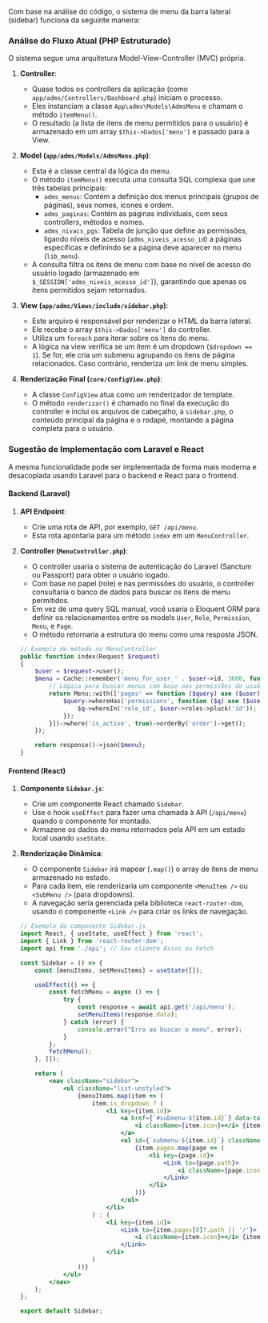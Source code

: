 Com base na análise do código, o sistema de menu da barra lateral (sidebar) funciona da seguinte maneira:

### Análise do Fluxo Atual (PHP Estruturado)

O sistema segue uma arquitetura Model-View-Controller (MVC) própria.

1.  **Controller**:
    *   Quase todos os controllers da aplicação (como `app/adms/Controllers/Dashboard.php`) iniciam o processo.
    *   Eles instanciam a classe `App\adms\Models\AdmsMenu` e chamam o método `itemMenu()`.
    *   O resultado (a lista de itens de menu permitidos para o usuário) é armazenado em um array `$this->Dados['menu']` e passado para a View.

2.  **Model (`app/adms/Models/AdmsMenu.php`)**:
    *   Esta é a classe central da lógica do menu.
    *   O método `itemMenu()` executa uma consulta SQL complexa que une três tabelas principais:
        *   `adms_menus`: Contém a definição dos menus principais (grupos de páginas), seus nomes, ícones e ordem.
        *   `adms_paginas`: Contém as páginas individuais, com seus controllers, métodos e nomes.
        *   `adms_nivacs_pgs`: Tabela de junção que define as permissões, ligando níveis de acesso (`adms_niveis_acesso_id`) a páginas específicas e definindo se a página deve aparecer no menu (`lib_menu`).
    *   A consulta filtra os itens de menu com base no nível de acesso do usuário logado (armazenado em `$_SESSION['adms_niveis_acesso_id']`), garantindo que apenas os itens permitidos sejam retornados.

3.  **View (`app/adms/Views/include/sidebar.php`)**:
    *   Este arquivo é responsável por renderizar o HTML da barra lateral.
    *   Ele recebe o array `$this->Dados['menu']` do controller.
    *   Utiliza um `foreach` para iterar sobre os itens do menu.
    *   A lógica na view verifica se um item é um dropdown (`$dropdown == 1`). Se for, ele cria um submenu agrupando os itens de página relacionados. Caso contrário, renderiza um link de menu simples.

4.  **Renderização Final (`core/ConfigView.php`)**:
    *   A classe `ConfigView` atua como um renderizador de template.
    *   O método `renderizar()` é chamado no final da execução do controller e inclui os arquivos de cabeçalho, a `sidebar.php`, o conteúdo principal da página e o rodapé, montando a página completa para o usuário.

### Sugestão de Implementação com Laravel e React

A mesma funcionalidade pode ser implementada de forma mais moderna e desacoplada usando Laravel para o backend e React para o frontend.

#### **Backend (Laravel)**

1.  **API Endpoint**:
    *   Crie uma rota de API, por exemplo, `GET /api/menu`.
    *   Esta rota apontaria para um método `index` em um `MenuController`.

2.  **Controller (`MenuController.php`)**:
    *   O controller usaria o sistema de autenticação do Laravel (Sanctum ou Passport) para obter o usuário logado.
    *   Com base no papel (role) e nas permissões do usuário, o controller consultaria o banco de dados para buscar os itens de menu permitidos.
    *   Em vez de uma query SQL manual, você usaria o Eloquent ORM para definir os relacionamentos entre os models `User`, `Role`, `Permission`, `Menu`, e `Page`.
    *   O método retornaria a estrutura do menu como uma resposta JSON.

    ```php
    // Exemplo de método no MenuController
    public function index(Request $request)
    {
        $user = $request->user();
        $menu = Cache::remember('menu_for_user_' . $user->id, 3600, function () use ($user) {
            // Lógica para buscar menus com base nas permissões do usuário
            return Menu::with(['pages' => function ($query) use ($user) {
                $query->whereHas('permissions', function ($q) use ($user) {
                    $q->whereIn('role_id', $user->roles->pluck('id'));
                });
            }])->where('is_active', true)->orderBy('order')->get();
        });

        return response()->json($menu);
    }
    ```

#### **Frontend (React)**

1.  **Componente `Sidebar.js`**:
    *   Crie um componente React chamado `Sidebar`.
    *   Use o hook `useEffect` para fazer uma chamada à API (`/api/menu`) quando o componente for montado.
    *   Armazene os dados do menu retornados pela API em um estado local usando `useState`.

2.  **Renderização Dinâmica**:
    *   O componente `Sidebar` irá mapear (`.map()`) o array de itens de menu armazenado no estado.
    *   Para cada item, ele renderizaria um componente `<MenuItem />` ou `<SubMenu />` (para dropdowns).
    *   A navegação seria gerenciada pela biblioteca `react-router-dom`, usando o componente `<Link />` para criar os links de navegação.

    ```jsx
    // Exemplo do componente Sidebar.js
    import React, { useState, useEffect } from 'react';
    import { Link } from 'react-router-dom';
    import api from './api'; // Seu cliente Axios ou Fetch

    const Sidebar = () => {
        const [menuItems, setMenuItems] = useState([]);

        useEffect(() => {
            const fetchMenu = async () => {
                try {
                    const response = await api.get('/api/menu');
                    setMenuItems(response.data);
                } catch (error) {
                    console.error("Erro ao buscar o menu", error);
                }
            };
            fetchMenu();
        }, []);

        return (
            <nav className="sidebar">
                <ul className="list-unstyled">
                    {menuItems.map(item => (
                        item.is_dropdown ? (
                            <li key={item.id}>
                                <a href={`#submenu-${item.id}`} data-toggle="collapse">
                                    <i className={item.icon}></i> {item.name}
                                </a>
                                <ul id={`submenu-${item.id}`} className="list-unstyled collapse">
                                    {item.pages.map(page => (
                                        <li key={page.id}>
                                            <Link to={page.path}>
                                                <i className={page.icon}></i> {page.name}
                                            </Link>
                                        </li>
                                    ))}
                                </ul>
                            </li>
                        ) : (
                            <li key={item.id}>
                                <Link to={item.pages[0]?.path || '/'}>
                                    <i className={item.icon}></i> {item.name}
                                </Link>
                            </li>
                        )
                    ))}
                </ul>
            </nav>
        );
    };

    export default Sidebar;
    ```

